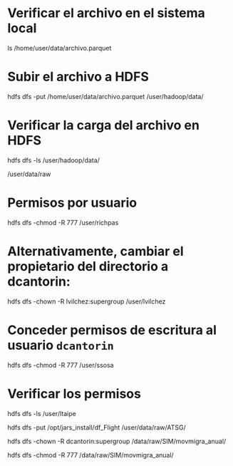 # Verificar el archivo en el sistema local
ls /home/user/data/archivo.parquet

# Subir el archivo a HDFS
hdfs dfs -put /home/user/data/archivo.parquet /user/hadoop/data/

# Verificar la carga del archivo en HDFS
hdfs dfs -ls /user/hadoop/data/


/user/data/raw

# Permisos  por usuario
hdfs dfs -chmod -R 777 /user/richpas

# Alternativamente, cambiar el propietario del directorio a dcantorin:
hdfs dfs -chown -R lvilchez:supergroup /user/lvilchez

# Conceder permisos de escritura al usuario `dcantorin`
hdfs dfs -chmod -R 777 /user/ssosa

# Verificar los permisos
hdfs dfs -ls /user/ltaipe


hdfs dfs -put /opt/jars_install/df_Flight /user/data/raw/ATSG/


hdfs dfs -chown -R dcantorin:supergroup /data/raw/SIM/movmigra_anual/

hdfs dfs -chmod -R 777 /data/raw/SIM/movmigra_anual/